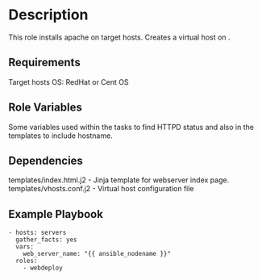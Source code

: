 Description
===========

This role installs apache on target hosts. Creates a virtual host on <hostname>.


Requirements
------------

Target hosts OS: RedHat or Cent OS

Role Variables
--------------

Some variables used within the tasks to find HTTPD status and also in the templates to include hostname.

Dependencies
------------

templates/index.html.j2  - Jinja template for webserver index page.
templates/vhosts.conf.j2 - Virtual host configuration file

Example Playbook
----------------

    - hosts: servers
      gather_facts: yes
      vars:
        web_server_name: "{{ ansible_nodename }}"
      roles:
        - webdeploy

